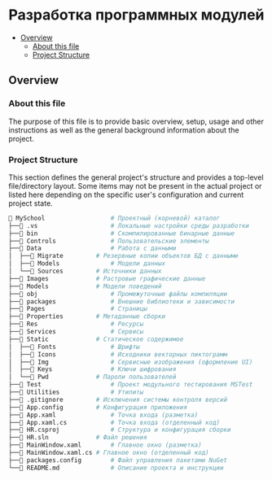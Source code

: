 # Разработка программных модулей

- [Overview](#overview)
  - [About this file](#about-this-file)
  - [Project Structure](#project-structure)

## Overview

### About this file
The purpose of this file is to provide basic overview, setup, usage and other instructions as well as the general background information about the project.

### Project Structure
This section defines the general project's structure and provides a top-level file/directory layout. Some items may not be present in the actual project or listed here depending on the specific user's configuration and current project state.

```sh
📂 MySchool			        # Проектный (корневой) каталог
├──📁 .vs				    # Локальные настройки среды разработки
├──📁 bin				    # Скомпилированные бинарные данные
├──📁 Controls			    # Пользовательские элементы
├──📂 Data				    # Работа с данными
│  ├──📁 Migrate		    # Резервные копии объектов БД с данными
│  ├──📁 Models			    # Модели данных
│  └──📁 Sources		    # Источники данных
├──📁 Images			    # Растровые графические данные
├──📁 Models			    # Модели поведений
├──📁 obj				    # Промежуточные файлы компиляции
├──📁 packages			    # Внешние библиотеки и зависимости
├──📁 Pages			        # Страницы
├──📁 Properties		    # Метаданные сборки
├──📁 Res				    # Ресурсы
├──📁 Services			    # Сервисы
├──📂 Static			    # Статическое содержимое
│  ├──📁 Fonts			    # Шрифты
│  ├──📁 Icons			    # Исходники векторных пиктограмм
│  ├──📁 Img 			    # Сервисные изображения (оформление UI)
│  ├──📁 Keys			    # Ключи шифрования
│  └──📁 Pwd			    # Пароли пользователей
├──📁 Test				    # Проект модульного тестирования MSTest
├──📁 Utilities			    # Утилиты
├──📜 .gitignore		    # Исключения системы контроля версий
├──📜 App.config		    # Конфигурация приложения
├──📜 App.xaml			    # Точка входа (разметка)
├──📜 App.xaml.cs		    # Точка входа (отделенный код)
├──📜 HR.csproj			    # Структура и конфигурация сборки
├──📜 HR.sln			    # Файл решения
├──📜 MainWindow.xaml	    # Главное окно (разметка)
├──📜 MainWindow.xaml.cs	# Главное окно (отделенный код)
├──📜 packages.config	    # Файл управления пакетами NuGet
└──📜 README.md			    # Описание проекта и инструкции

```

